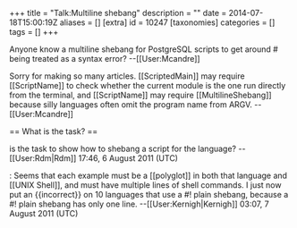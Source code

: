 +++
title = "Talk:Multiline shebang"
description = ""
date = 2014-07-18T15:00:19Z
aliases = []
[extra]
id = 10247
[taxonomies]
categories = []
tags = []
+++

Anyone know a multiline shebang for PostgreSQL scripts to get around # being treated as a syntax error? --[[User:Mcandre]]

Sorry for making so many articles. [[ScriptedMain]] may require [[ScriptName]] to check whether the current module is the one run directly from the terminal, and [[ScriptName]] may require [[MultilineShebang]] because silly languages often omit the program name from ARGV. --[[User:Mcandre]]

== What is the task? ==

is the task to show how to shebang a script for the language? --[[User:Rdm|Rdm]] 17:46, 6 August 2011 (UTC)

: Seems that each example must be a [[polyglot]] in both that language and [[UNIX Shell]], and must have multiple lines of shell commands. I just now put an <nowiki>{{incorrect}}</nowiki> on 10 languages that use a #! plain shebang, because a #! plain shebang has only one line. --[[User:Kernigh|Kernigh]] 03:07, 7 August 2011 (UTC)
